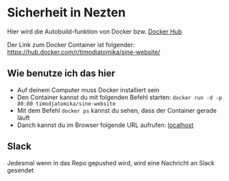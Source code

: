 # Sicherheit in Nezten 

Hier wird die Autobuild-funktion von Docker bzw. [Docker Hub](https://hub.docker.com)

Der Link zum Docker Container ist folgender:
https://hub.docker.com/r/timodjatomika/sine-website/

## Wie benutze ich das hier
- Auf deinem Computer muss Docker installiert sein
- Den Container kannst du mit folgenden Befehl starten: `docker run -d -p 80:80 timodjatomika/sine-website`
- Mit dem Befehl `docker ps` kannst du sehen, dass der Container gerade läuft
- Danch kannst du im Browser folgende URL aufrufen: [localhost](http://localhost/)


## Slack 
Jedesmal wenn in das Repo gepushed wird, wird eine Nachricht an Slack gesendet


